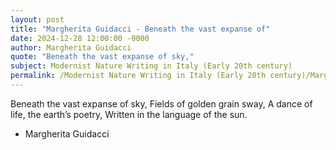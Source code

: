 ```yaml
---
layout: post
title: "Margherita Guidacci - Beneath the vast expanse of"
date: 2024-12-28 12:00:00 -0000
author: Margherita Guidacci
quote: "Beneath the vast expanse of sky,"
subject: Modernist Nature Writing in Italy (Early 20th century)
permalink: /Modernist Nature Writing in Italy (Early 20th century)/Margherita Guidacci/Margherita Guidacci - Beneath the vast expanse of
---
```


Beneath the vast expanse of sky,
Fields of golden grain sway,
A dance of life, the earth’s poetry,
Written in the language of the sun.

- Margherita Guidacci
